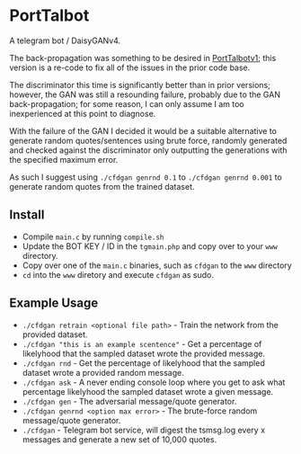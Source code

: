 # PortTalbot
A telegram bot / DaisyGANv4.

The back-propagation was something to be desired in [PortTalbotv1](https://github.com/DaisyGAN/PortTalbot); this version is a re-code to fix all of the issues in the prior code base.

The discriminator this time is significantly better than in prior versions; however, the GAN was still a resounding failure, probably due to the GAN back-propagation; for some reason, I can only assume I am too inexperienced at this point to diagnose.

With the failure of the GAN I decided it would be a suitable alternative to generate random quotes/sentences using brute force, randomly generated and checked against the discriminator only outputting the generations with the specified maximum error.

As such I suggest using `./cfdgan genrnd 0.1` to `./cfdgan genrnd 0.001` to generate random quotes from the trained dataset.

## Install
- Compile `main.c` by running `compile.sh`
- Update the BOT KEY / ID in the `tgmain.php` and copy over to your `www` directory.
- Copy over one of the `main.c` binaries, such as `cfdgan` to the `www` directory
- `cd` into the `www` diretory and execute `cfdgan` as sudo.

## Example Usage
- ```./cfdgan retrain <optional file path>``` - Train the network from the provided dataset.
- ```./cfdgan "this is an example scentence"``` - Get a percentage of likelyhood that the sampled dataset wrote the provided message.
- ```./cfdgan rnd``` - Get the percentage of likelyhood that the sampled dataset wrote a provided random message.
- ```./cfdgan ask``` - A never ending console loop where you get to ask what percentage likelyhood the sampled dataset wrote a given message.
- ```./cfdgan gen``` - The adversarial message/quote generator.
- ```./cfdgan genrnd <option max error>``` - The brute-force random message/quote generator.
- ```./cfdgan``` - Telegram bot service, will digest the tsmsg.log every x messages and generate a new set of 10,000 quotes.
